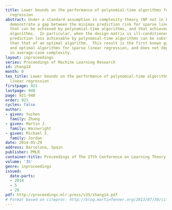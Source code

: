 ```yaml
---
title: Lower bounds on the performance of polynomial-time algorithms for sparse linear
  regression
abstract: Under a standard assumption in complexity theory (NP not in P/poly), we
  demonstrate a gap between the minimax prediction risk for sparse linear regression
  that can be achieved by polynomial-time algorithms, and that achieved by optimal
  algorithms.  In particular, when the design matrix is ill-conditioned, the minimax
  prediction loss achievable by polynomial-time algorithms can be substantially greater
  than that of an optimal algorithm.  This result is the first known gap between polynomial
  and optimal algorithms for sparse linear regression, and does not depend on conjectures
  in average-case complexity.
layout: inproceedings
series: Proceedings of Machine Learning Research
id: zhang14
month: 0
tex_title: Lower bounds on the performance of polynomial-time algorithms for sparse
  linear regression
firstpage: 921
lastpage: 948
page: 921-948
order: 921
cycles: false
author:
- given: Yuchen
  family: Zhang
- given: Martin J.
  family: Wainwright
- given: Michael I.
  family: Jordan
date: 2014-05-29
address: Barcelona, Spain
publisher: PMLR
container-title: Proceedings of The 27th Conference on Learning Theory
volume: '35'
genre: inproceedings
issued:
  date-parts:
  - 2014
  - 5
  - 29
pdf: http://proceedings.mlr.press/v35/zhang14.pdf
# Format based on citeproc: http://blog.martinfenner.org/2013/07/30/citeproc-yaml-for-bibliographies/
---
```

